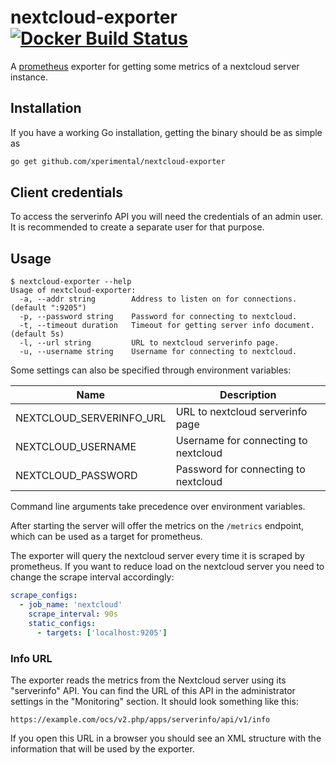 # nextcloud-exporter [![Docker Build Status](https://img.shields.io/docker/build/xperimental/nextcloud-exporter.svg?style=flat-square)](https://hub.docker.com/r/xperimental/nextcloud-exporter/)

A [prometheus](https://prometheus.io) exporter for getting some metrics of a nextcloud server instance.

## Installation

If you have a working Go installation, getting the binary should be as simple as

```bash
go get github.com/xperimental/nextcloud-exporter
```

## Client credentials

To access the serverinfo API you will need the credentials of an admin user. It is recommended to create a separate user for that purpose.

## Usage

```plain
$ nextcloud-exporter --help
Usage of nextcloud-exporter:
  -a, --addr string        Address to listen on for connections. (default ":9205")
  -p, --password string    Password for connecting to nextcloud.
  -t, --timeout duration   Timeout for getting server info document. (default 5s)
  -l, --url string         URL to nextcloud serverinfo page.
  -u, --username string    Username for connecting to nextcloud.
```

Some settings can also be specified through environment variables:

Name                     | Description
-------------------------|-------------------------------------
NEXTCLOUD_SERVERINFO_URL | URL to nextcloud serverinfo page
NEXTCLOUD_USERNAME       | Username for connecting to nextcloud
NEXTCLOUD_PASSWORD       | Password for connecting to nextcloud

Command line arguments take precedence over environment variables.

After starting the server will offer the metrics on the `/metrics` endpoint, which can be used as a target for prometheus.

The exporter will query the nextcloud server every time it is scraped by prometheus. If you want to reduce load on the nextcloud server you need to change the scrape interval accordingly:

```yml
scrape_configs:
  - job_name: 'nextcloud'
    scrape_interval: 90s
    static_configs:
      - targets: ['localhost:9205']
```

### Info URL

The exporter reads the metrics from the Nextcloud server using its "serverinfo" API. You can find the URL of this API in the administrator settings in the "Monitoring" section. It should look something like this:

```plain
https://example.com/ocs/v2.php/apps/serverinfo/api/v1/info
```

If you open this URL in a browser you should see an XML structure with the information that will be used by the exporter.
